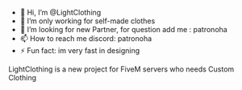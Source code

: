 - 👋 Hi, I’m @LightClothing
- 👀 I’m only working for self-made clothes
- 💞️ I’m looking for new Partner, for question add me : patronoha
- 📫 How to reach me discord: patronoha
- ⚡ Fun fact: im very fast in designing 

LightClothing is a new project for FiveM servers who needs Custom Clothing
